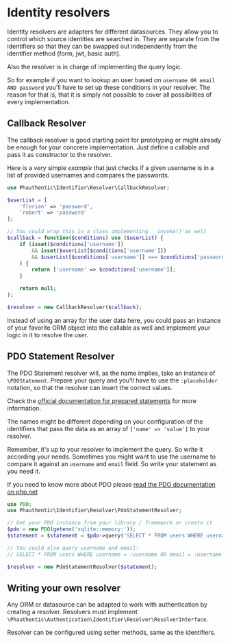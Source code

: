 # Identity resolvers

Identity resolvers are adapters for different datasources. They allow
you to control which source identities are searched in. They are separate from
the identifiers so that they can be swapped out independently from the
identifier method (form, jwt, basic auth).

Also the resolver is in charge of implementing the query logic.

So for example if you want to lookup an user based on 
`username OR email AND password` you'll have to set up these conditions in your 
resolver. The reason for that is, that it is simply not possible to cover all 
possibilities of every implementation.

## Callback Resolver

The callback resolver is good starting point for prototyping or might already be
 enough for your concrete implementation. Just define a callable and pass it as 
 constructor to the resolver.

Here is a *very* simple *example* that just checks if a given username is in a 
list of provided usernames and compares the passwords.

```php
use Phauthentic\Identifier\Resolver\CallbackResolver;

$userList = [
    'florian' => 'password',
    'robert' => 'password'
];

// You could wrap this in a class implementing __invoke() as well
$callback = function($conditions) use ($userList) {
    if (isset($conditions['username']) 
        && isset($userList[$conditions['username']]) 
        && $userList[$conditions['username']] === $conditions['password'])
    ) {
        return ['username' => $conditions['username']];
    }

    return null;
);

$resolver = new CallbackResolver($callback);
```

Instead of using an array for the user data here, you could pass an instance of 
your favorite ORM object into the callable as well and implement your logic in 
it to resolve the user.

## PDO Statement Resolver

The PDO Statement resolver will, as the name implies, take an instance of 
`\PDOStatement`. Prepare your query and you'll have to use the `:placeholder` 
notation, so that the resolver can insert the correct values.

Check the [official documentation for prepared statements](https://www.php.net/manual/en/pdo.prepared-statements.php) 
for more information.

The names might be different depending on your configuration of the identifiers
that pass the data as an array of `['name' => 'value']` to your resolver.

Remember, it's up to your resolver to implement the query. So write it according
your needs. Sometimes you might want to use the username to compare it against
an `username` and `email` field. So write your statement as you need it.  

If you need to know more about PDO please [read the PDO documentation on php.net](https://www.php.net/manual/en/book.pdo.php)

```php
use PDO;
use Phauthentic\Identifier\Resolver\PdoStatementResolver;

// Get your PDO instance from your library / framework or create it
$pdo = new PDO(getenv('sqlite::memory:'));
$statement = $statement = $pdo->query('SELECT * FROM users WHERE username = :username AND password = :password');

// You could also query username and email:
// SELECT * FROM users WHERE username = :username OR email = :username AND password = :password

$resolver = new PdoStatementResolver($statement);
```

## Writing your own resolver

Any ORM or datasource can be adapted to work with authentication by creating a 
resolver. Resolvers must implement `\Phauthentic\Authentication\Identifier\Resolver\ResolverInterface`.

Resolver can be configured using setter methods, same as  the identifiers.
